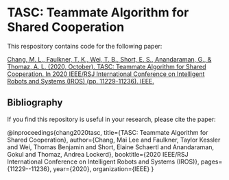 # TASC: Teammate Algorithm for Shared Cooperation

This respository contains code for the following paper:

[Chang, M. L., Faulkner, T. K., Wei, T. B., Short, E. S., Anandaraman, G., & Thomaz, A. L. (2020, October). TASC: Teammate Algorithm for Shared Cooperation. In 2020 IEEE/RSJ International Conference on Intelligent Robots and Systems (IROS) (pp. 11229-11236). IEEE.](https://ieeexplore.ieee.org/stamp/stamp.jsp?tp=&arnumber=9340983)

## Bibliography
If you find this repository is useful in your research, please cite the paper:

@inproceedings{chang2020tasc,
  title={TASC: Teammate Algorithm for Shared Cooperation},
  author={Chang, Mai Lee and Faulkner, Taylor Kessler and Wei, Thomas Benjamin and Short, Elaine Schaertl and Anandaraman, Gokul and Thomaz, Andrea Lockerd},
  booktitle={2020 IEEE/RSJ International Conference on Intelligent Robots and Systems (IROS)},
  pages={11229--11236},
  year={2020},
  organization={IEEE}
}

